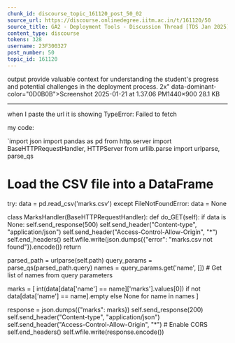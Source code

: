 ```yaml
---
chunk_id: discourse_topic_161120_post_50_02
source_url: https://discourse.onlinedegree.iitm.ac.in/t/161120/50
source_title: GA2 - Deployment Tools - Discussion Thread [TDS Jan 2025]
content_type: discourse
tokens: 328
username: 23F300327
post_number: 50
topic_id: 161120
---
```


 output provide valuable context for understanding the student's progress and potential challenges in the deployment process. 2x" data-dominant-color="0D0B0B">Screenshot 2025-01-21 at 1.37.06 PM1440×900 28.1 KB

---

when I paste the url it is showing TypeError: Failed to fetch

my code:

`import json
import pandas as pd
from http.server import BaseHTTPRequestHandler, HTTPServer
from urllib.parse import urlparse, parse_qs

# Load the CSV file into a DataFrame
try:
 data = pd.read_csv('marks.csv')
except FileNotFoundError:
 data = None

class MarksHandler(BaseHTTPRequestHandler):
 def do_GET(self):
 if data is None:
 self.send_response(500)
 self.send_header("Content-type", "application/json")
 self.send_header("Access-Control-Allow-Origin", "*")
 self.end_headers()
 self.wfile.write(json.dumps({"error": "marks.csv not found"}).encode())
 return

parsed_path = urlparse(self.path)
 query_params = parse_qs(parsed_path.query)
 names = query_params.get('name', []) # Get list of names from query parameters

marks = [
 int(data[data['name'] == name]['marks'].values[0]) if not data[data['name'] == name].empty else None 
 for name in names
 ]

response = json.dumps({"marks": marks})
 self.send_response(200)
 self.send_header("Content-type", "application/json")
 self.send_header("Access-Control-Allow-Origin", "*") # Enable CORS
 self.end_headers()
 self.wfile.write(response.encode())
